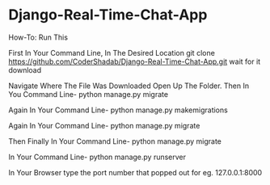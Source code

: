# Django-Real-Time-Chat-App


How-To: Run This


First In Your Command Line, In The Desired Location git clone https://github.com/CoderShadab/Django-Real-Time-Chat-App.git wait for it download

Navigate Where The File Was Downloaded Open Up The Folder. Then In You Command Line- python manage.py migrate

Again In Your Command Line- python manage.py makemigrations

Again In Your Command Line- python manage.py migrate

Then Finally In Your Command Line- python manage.py migrate

In Your Command Line- python manage.py runserver

In Your Browser type the port number that popped out for eg. 127.0.0.1:8000
